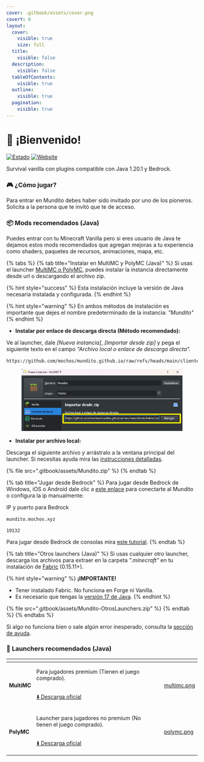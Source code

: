 ```yaml
---
cover: .gitbook/assets/cover.png
coverY: 0
layout:
  cover:
    visible: true
    size: full
  title:
    visible: false
  description:
    visible: false
  tableOfContents:
    visible: true
  outline:
    visible: true
  pagination:
    visible: true
---
```


# 🙋 ¡Bienvenido!

[![Estado](https://img.shields.io/endpoint?url=https%3A%2F%2Fminecraft-server-status-badge.vercel.app%2Fapi%2Fserver%2Fmundito.mochos.xyz%3Fport%3D25565\&style=for-the-badge)](https://stats.uptimerobot.com/vpbB3Zq4A4) [![Website](https://img.shields.io/website?url=https%3A%2F%2Fmapa.mochos.xyz%2F\&up\_message=Online\&down\_message=Offline\&style=for-the-badge\&label=Dynmap\&up\_color=97ca00)](https://stats.uptimerobot.com/vpbB3Zq4A4)

Survival vanilla con plugins compatible con Java 1.20.1 y Bedrock.

### 🎮 ¿Cómo jugar?

Para entrar en Mundito debes haber sido invitado por uno de los pioneros. Solicita a la persona que te invitó que te de acceso.

### 📦 Mods recomendados (Java)

Puedes entrar con tu Minecraft Vanilla pero si eres usuario de Java te dejamos estos mods recomendados que agregan mejoras a tu experiencia como shaders, paquetes de recursos, animaciones, mapa, etc.

{% tabs %}
{% tab title="Instalar en MultiMC y PolyMC (Java)" %}
Si usas el launcher [MultiMC o PolyMC](./#launchers-recomendados-java), puedes instalar la instancia directamente desde url o descargando el archivo zip.

{% hint style="success" %}
Esta instalación incluye la versión de Java necesaria instalada y configurada.
{% endhint %}

{% hint style="warning" %}
En ambos métodos de instalación es importante que dejes el nombre predeterminado de la instancia: _"Mundito"_
{% endhint %}

* **Instalar por enlace de descarga directa (Método recomendado):**

Ve al launcher, dale _\[Nueva instancia]_, _\[Importar desde zip]_ y pega el siguiente texto en el campo _"Archivo local o enlace de descarga directa"._

```
https://github.com/mochos/mundito.github.io/raw/refs/heads/main/cliente/Fabric/Mundito.zip
```

<figure><img src=".gitbook/assets/importar-url.png" alt=""><figcaption></figcaption></figure>

* **Instalar por archivo local:**

Descarga el siguiente archivo y arrástralo a la ventana principal del launcher. Si necesitas ayuda mira las [instrucciones detalladas](informacion/ayuda.md#como-instalar-la-instancia-de-mundito-en-multimc-o-polymc).

{% file src=".gitbook/assets/Mundito.zip" %}
{% endtab %}

{% tab title="Jugar desde Bedrock" %}
Para jugar desde Bedrock de Windows, iOS o Android dale clic a [este enlace](minecraft://?addExternalServer=Mundito|mundito.mochos.xyz:19132) para conectarte al Mundito o configura la ip manualmente:&#x20;

IP y puerto para Bedrock

```
mundito.mochos.xyz
```

```
19132
```

Para jugar desde Bedrock de consolas mira [este tutorial](informacion/ayuda.md#como-jugar-desde-consola).
{% endtab %}

{% tab title="Otros launchers (Java)" %}
Si usas cualquier otro launcher, descarga los archivos para extraer en la carpeta _".minecraft"_ en tu instalación de [Fabric](https://fabricmc.net/use/installer/) (0.15.11+).

{% hint style="warning" %}
**¡IMPORTANTE!**

* Tener instalado Fabric. No funciona en Forge ni Vanilla.
* Es necesario que tengas la [versión 17 de Java](./#descarga-de-java-portable).
{% endhint %}

{% file src=".gitbook/assets/Mundito-OtrosLaunchers.zip" %}
{% endtab %}
{% endtabs %}

Si algo no funciona bien o sale algún error inesperado, consulta la [sección de ayuda](informacion/ayuda.md).

### 🚀 Launchers recomendados (Java)

<table data-card-size="large" data-view="cards"><thead><tr><th></th><th></th><th></th><th data-hidden data-card-cover data-type="files"></th></tr></thead><tbody><tr><td><h4>MultiMC</h4></td><td><p>Para jugadores premium (Tienen el juego comprado).</p><p><br><a href="https://multimc.org/#Download">⬇️ Descarga oficial</a></p></td><td></td><td><a href=".gitbook/assets/multimc.png">multimc.png</a></td></tr><tr><td><h4>PolyMC</h4></td><td><p>Launcher para jugadores no premium (No tienen el juego comprado).</p><p><br><a href="https://polymc.org/download/">⬇️ Descarga oficial</a></p></td><td></td><td><a href=".gitbook/assets/polymc.png">polymc.png</a></td></tr></tbody></table>
